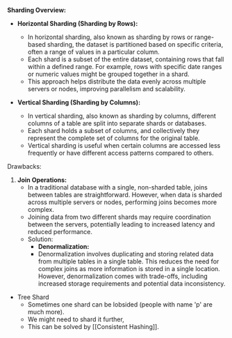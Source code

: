 **Sharding Overview:**

- **Horizontal Sharding (Sharding by Rows):**
    
    - In horizontal sharding, also known as sharding by rows or range-based sharding, the dataset is partitioned based on specific criteria, often a range of values in a particular column.
    - Each shard is a subset of the entire dataset, containing rows that fall within a defined range. For example, rows with specific date ranges or numeric values might be grouped together in a shard.
    - This approach helps distribute the data evenly across multiple servers or nodes, improving parallelism and scalability.
- **Vertical Sharding (Sharding by Columns):**
    
    - In vertical sharding, also known as sharding by columns, different columns of a table are split into separate shards or databases.
    - Each shard holds a subset of columns, and collectively they represent the complete set of columns for the original table.
    - Vertical sharding is useful when certain columns are accessed less frequently or have different access patterns compared to others.

Drawbacks:
1. **Join Operations:**
	- In a traditional database with a single, non-sharded table, joins between tables are straightforward. However, when data is sharded across multiple servers or nodes, performing joins becomes more complex.
	- Joining data from two different shards may require coordination between the servers, potentially leading to increased latency and reduced performance.
	- Solution:
		- **Denormalization:**
	    - Denormalization involves duplicating and storing related data from multiple tables in a single table. This reduces the need for complex joins as more information is stored in a single location. However, denormalization comes with trade-offs, including increased storage requirements and potential data inconsistency.
- Tree Shard
	- Sometimes one shard can be lobsided (people with name 'p' are much more).
	- We might need to shard it further,
	- This can be solved by [[Consistent Hashing]].

